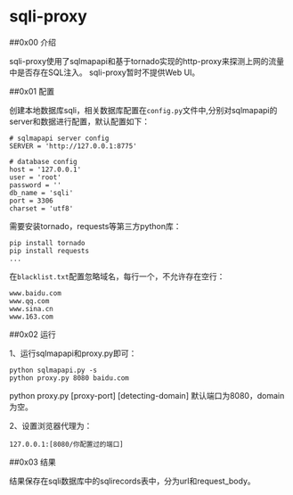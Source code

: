 # sqli-proxy

##0x00 介绍

sqli-proxy使用了sqlmapapi和基于tornado实现的http-proxy来探测上网的流量中是否存在SQL注入。
sqli-proxy暂时不提供Web UI。

##0x01 配置

创建本地数据库sqli，相关数据库配置在`config.py`文件中,分别对sqlmapapi的server和数据进行配置，默认配置如下：
```
# sqlmapapi server config
SERVER = 'http://127.0.0.1:8775'

# database config
host = '127.0.0.1' 
user = 'root' 
password = ''
db_name = 'sqli'
port = 3306
charset = 'utf8'
```
需要安装tornado，requests等第三方python库：
```
pip install tornado
pip install requests
...
```
在`blacklist.txt`配置忽略域名，每行一个，不允许存在空行：
```
www.baidu.com
www.qq.com
www.sina.cn
www.163.com
```

##0x02 运行

1、运行sqlmapapi和proxy.py即可：
```
python sqlmapapi.py -s
python proxy.py 8080 baidu.com
```
python proxy.py [proxy-port] [detecting-domain]
默认端口为8080，domain为空。

2、设置浏览器代理为：
```
127.0.0.1:[8080/你配置过的端口]
```

##0x03 结果

结果保存在sqli数据库中的sqlirecords表中，分为url和request_body。
